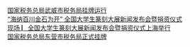   
[国家税务总局武威市税务局挂牌运行](http://www.dianyue.me/archives/422/u3fwfvvzvxwn6t9f/)  
[“海纳百川金石为开” 全国大学生篆刻大展新闻发布会暨捐资仪式](http://www.dianyue.me/archives/841/etu99hsrkuelyijq/)  
[现场 ▏全国大学生篆刻大展新闻发布会暨捐资仪式上海举行](http://www.dianyue.me/archives/036/doojcrtn4dd8n8ml/)  
[国家税务总局东营市税务局正式挂牌](http://www.dianyue.me/archives/959/m6qywobjzpq9ap2d/)